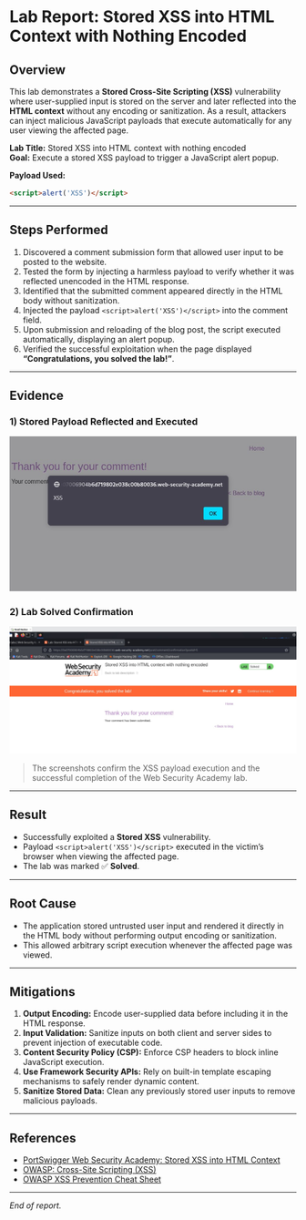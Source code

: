 # Lab Report: Stored XSS into HTML Context with Nothing Encoded

## Overview
This lab demonstrates a **Stored Cross-Site Scripting (XSS)** vulnerability where user-supplied input is stored on the server and later reflected into the **HTML context** without any encoding or sanitization. As a result, attackers can inject malicious JavaScript payloads that execute automatically for any user viewing the affected page.

**Lab Title:** Stored XSS into HTML context with nothing encoded  
**Goal:** Execute a stored XSS payload to trigger a JavaScript alert popup.

**Payload Used:**
```html
<script>alert('XSS')</script>
```

---

## Steps Performed
1. Discovered a comment submission form that allowed user input to be posted to the website.  
2. Tested the form by injecting a harmless payload to verify whether it was reflected unencoded in the HTML response.  
3. Identified that the submitted comment appeared directly in the HTML body without sanitization.  
4. Injected the payload `<script>alert('XSS')</script>` into the comment field.  
5. Upon submission and reloading of the blog post, the script executed automatically, displaying an alert popup.  
6. Verified the successful exploitation when the page displayed **“Congratulations, you solved the lab!”**.

---

## Evidence

### 1) Stored Payload Reflected and Executed
![Payload Execution Screenshot](/images/Stored%20XSS%20in%20to%20HTML%20contex.jpg)

### 2) Lab Solved Confirmation
![Lab Solved Screenshot](/images/Stored%20XSS%20in%20to%20HTML%20context_lab%20solved.jpg)

> The screenshots confirm the XSS payload execution and the successful completion of the Web Security Academy lab.

---

## Result
- Successfully exploited a **Stored XSS** vulnerability.  
- Payload `<script>alert('XSS')</script>` executed in the victim’s browser when viewing the affected page.  
- The lab was marked ✅ **Solved**.

---

## Root Cause
- The application stored untrusted user input and rendered it directly in the HTML body without performing output encoding or sanitization.  
- This allowed arbitrary script execution whenever the affected page was viewed.

---

## Mitigations
1. **Output Encoding:** Encode user-supplied data before including it in the HTML response.  
2. **Input Validation:** Sanitize inputs on both client and server sides to prevent injection of executable code.  
3. **Content Security Policy (CSP):** Enforce CSP headers to block inline JavaScript execution.  
4. **Use Framework Security APIs:** Rely on built-in template escaping mechanisms to safely render dynamic content.  
5. **Sanitize Stored Data:** Clean any previously stored user inputs to remove malicious payloads.

---

## References
- [PortSwigger Web Security Academy: Stored XSS into HTML Context](https://portswigger.net/web-security/cross-site-scripting/stored/lab-html-context-nothing-encoded)  
- [OWASP: Cross-Site Scripting (XSS)](https://owasp.org/www-community/attacks/xss/)  
- [OWASP XSS Prevention Cheat Sheet](https://cheatsheetseries.owasp.org/cheatsheets/Cross_Site_Scripting_Prevention_Cheat_Sheet.html)

---
*End of report.*
